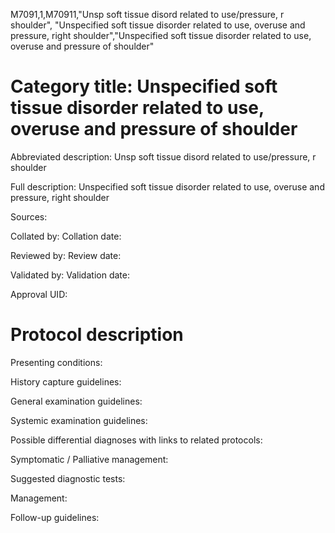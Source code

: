 M7091,1,M70911,"Unsp soft tissue disord related to use/pressure, r shoulder", "Unspecified soft tissue disorder related to use, overuse and pressure, right shoulder","Unspecified soft tissue disorder related to use, overuse and pressure of shoulder"
# Category title: Unspecified soft tissue disorder related to use, overuse and pressure of shoulder

Abbreviated description: Unsp soft tissue disord related to use/pressure, r shoulder

Full description: Unspecified soft tissue disorder related to use, overuse and pressure, right shoulder

Sources:

Collated by:
Collation date:

Reviewed by:
Review date:

Validated by:
Validation date:

Approval UID:

# Protocol description

Presenting conditions:

History capture guidelines:

General examination guidelines:

Systemic examination guidelines:

Possible differential diagnoses with links to related protocols:

Symptomatic / Palliative management:

Suggested diagnostic tests:

Management:

Follow-up guidelines:
